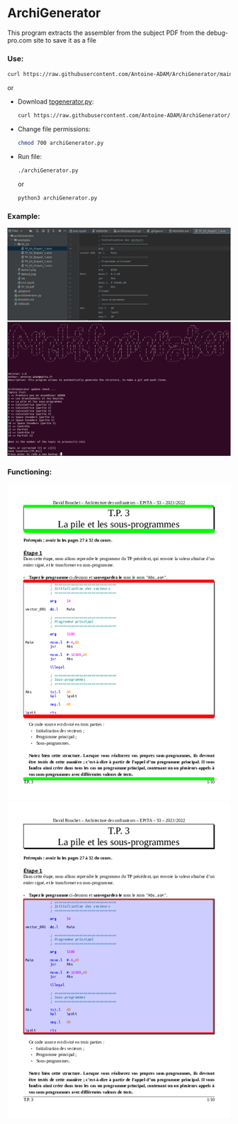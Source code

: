# ArchiGenerator
This program extracts the assembler from the subject PDF from the debug-pro.com site to save it as a file
### Use:

```bash
curl https://raw.githubusercontent.com/Antoine-ADAM/ArchiGenerator/main/archiGenerator.py --output archiGenerator.py && chmod 700 archiGenerator.py && ./archiGenerator.py
```

or

* Download [tpgenerator.py](https://raw.githubusercontent.com/Antoine-ADAM/ArchiGenerator/main/archiGenerator.py):
  ```bash
  curl https://raw.githubusercontent.com/Antoine-ADAM/ArchiGenerator/main/archiGenerator.py --output archiGenerator.py
  ```
* Change file permissions:
  ```bash
  chmod 700 archiGenerator.py
  ```
* Run file:
  ```bash
  ./archiGenerator.py
  ```
  or
  ```bash
  python3 archiGenerator.py
  ```
  
### Example:

![](https://github.com/Antoine-ADAM/ArchiGenerator/blob/main/exemples/tp_03.png?raw=true)
![](https://github.com/Antoine-ADAM/ArchiGenerator/blob/main/exemples/test.png?raw=true)


### Functioning:

![](https://github.com/Antoine-ADAM/ArchiGenerator/blob/main/exemples/demo1.png?raw=true)
![](https://github.com/Antoine-ADAM/ArchiGenerator/blob/main/exemples/demo2.png?raw=true)
